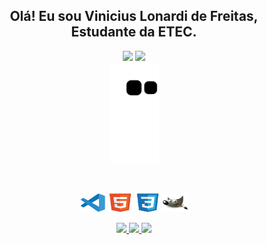 <h2 align="center">  Olá! Eu sou Vinicius Lonardi de Freitas, Estudante da ETEC.</h2>
<div align="center">  
  <img height="140em" src="https://github-readme-stats.vercel.app/api?username=ViniciusLdeFreitas1&show_icons=true&theme=dark&include_all_commits=true&count_private=true">  
  <img height="140em" src="https://github-readme-stats.vercel.app/api/top-langs/?username=ViniciusLdeFreitas1&layout=compact&langs_count=7&theme=dark"></div><div align="center">  
  <img height="160em" src="https://github.com/ViniciusLdeFreitas1/ViniciusLdeFreitas1/blob/output/github-contribution-grid-snake.svg">   
</div>

##
<br>

<div align="center" style="display: inline_block">
    
  <img align="center" alt="Vini-vscode" height="30" width="40" src="https://raw.githubusercontent.com/devicons/devicon/master/icons/vscode/vscode-original.svg">
  <img align="center" alt="Vini-HTML" height="30" width="40" src="https://raw.githubusercontent.com/devicons/devicon/master/icons/html5/html5-original.svg">  
  <img align="center" alt="Vini-CSS" height="30" width="40" src="https://raw.githubusercontent.com/devicons/devicon/master/icons/css3/css3-original.svg">   
  <img align="center" alt="Vini-Gimp" height="30" width="40" src="https://raw.githubusercontent.com/devicons/devicon/master/icons/gimp/gimp-original.svg">  
</div>
<br>
<div align="center">  
  <a href="https://www.linkedin.com/in/viniciusfreitas">
    <img src="https://img.shields.io/badge/-LinkedIn-%230077B5?style=for-the-badge&logo=linkedin&logoColor=white" target="_blank">
  </a>  
  <a href="https://instagram.com/vinicius_LFS">
    <img src="https://img.shields.io/badge/-Instagram-%23E4405F?style=for-the-badge&logo=instagram&logoColor=white" target="_blank">
  </a>   
  <a href = "mailto:viniciuslonardi04@gmail.com">
    <img src="https://img.shields.io/badge/-Gmail-%23333?style=for-the-badge&logo=gmail&logoColor=white" target="_blank">
  </a>  
</div>
